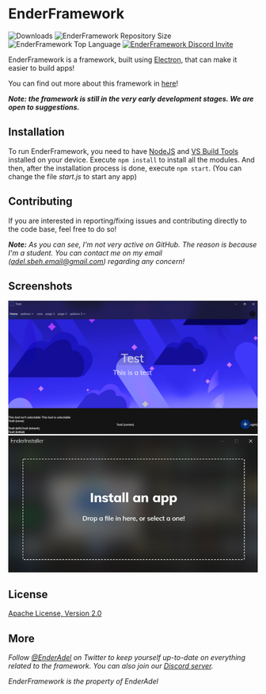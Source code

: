 # EnderFramework
![Downloads](https://img.shields.io/github/downloads/EnderAdel/EnderFramework/total) ![EnderFramework Repository Size](https://img.shields.io/github/repo-size/EnderAdel/EnderFramework?label=Repository%20Size) ![EnderFramework Top Language](https://img.shields.io/github/languages/top/EnderAdel/EnderFramework) [![EnderFramework Discord Invite](https://img.shields.io/discord/756472096099663954?color=%237289DA&label=Discord%20Server&logo=discord&logoColor=white)](https://discord.com/invite/rWbtez6)

EnderFramework is a framework, built using [Electron](https://electronjs.org), that can make it easier to build apps!

You can find out more about this framework in [here](https://enderadel.net/EnderFramework)!

***Note: the framework is still in the very early development stages. We are open to suggestions.***

## Installation
To run EnderFramework, you need to have [NodeJS](https://nodejs.org/) and [VS Build Tools](https://go.microsoft.com/fwlink/?linkid=840931) installed on your device. Execute `npm install` to install all the modules. And then, after the installation process is done, execute `npm start`. (You can change the file *start.js* to start any app)

## Contributing
If you are interested in reporting/fixing issues and contributing directly to the code base, feel free to do so!

***Note:*** *As you can see, I'm not very active on GitHub. The reason is because I'm a student. You can contact me on my email ([adel.sbeh.email@gmail.com](mailto:adel.sbeh.email@gmail.com)) regarding any concern!*

## Screenshots

![Screenshot](https://github.com/EnderAdel/EnderFramework/blob/master/repository/screenshots/1.png?raw=true "A test app")
![Screenshot](https://github.com/EnderAdel/EnderFramework/blob/master/repository/screenshots/2.png?raw=true "EnderInstaller")

## License
[Apache License, Version 2.0](https://github.com/EnderAdel/EnderFramework/blob/master/LICENSE)

## More

*Follow [@EnderAdel](https://twitter.com/EnderAdel) on Twitter to keep yourself up-to-date on everything related to the framework. You can also join our [Discord server](https://discord.gg/rWbtez6).*

*EnderFramework is the property of EnderAdel*
